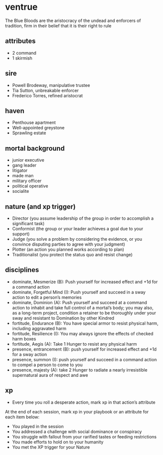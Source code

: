# ventrue

The Blue Bloods are the aristocracy of the undead and enforcers of tradition, firm in their belief that it is their right to rule

## attributes

- 2 command
- 1 skirmish

## sire

- Powell Brodeway, manipulative trustee
- Tia Sutton, unbreakable enforcer
- Frederico Torres, refined aristocrat

## haven

- Penthouse apartment
- Well-appointed greystone
- Sprawling estate

## mortal background

- junior executive
- gang leader
- litigator
- made man
- military officer
- political operative
- socialite

## nature (and xp trigger)

- Director (you assume leadership of the group in order to accomplish a significant task)
- Conformist (the group or your leader achieves a goal due to your support)
- Judge (you solve a problem by considering the evidence, or you convince disputing parties to agree with your judgment)
- Plotter (an action you planned works according to plan)
- Traditionalist (you protect the status quo and resist change)

## disciplines

- dominate, Mesmerize (B): Push yourself for increased effect and +1d for a command action
- dominate, Forgetful Mind (I): Push yourself and succeed in a sway action to edit a person’s memories
- dominate, Dominion (A): Push yourself and succeed at a command action to inhabit and take full control of a mortal’s body; you may also, as a long-term project, condition a retainer to be thoroughly under your sway and resistant to Domination by other Kindred
- fortitude, Endurance (B): You have special armor to resist physical harm, including aggravated harm
- fortitude, Resilience (I): You may always ignore the effects of checked harm boxes
- fortitude, Aegis (A): Take 1 Hunger to resist any physical harm
- presence, entrancement (B): push yourself for increased effect and +1d for a sway action
- presence, summon (I): push yourself and succeed in a command action to compel a person to come to you
- presence, majesty (A): take 2 Hunger to radiate a nearly irresistible supernatural aura of respect and awe

## xp

- Every time you roll a desperate action, mark xp in that action’s attribute

At the end of each session, mark xp in your playbook or an attribute for each item below:

- You played in the session
- You addressed a challenge with social dominance or conspiracy
- You struggle with fallout from your rarified tastes or feeding restrictions
- You made efforts to hold on to your humanity
- You met the XP trigger for your Nature
